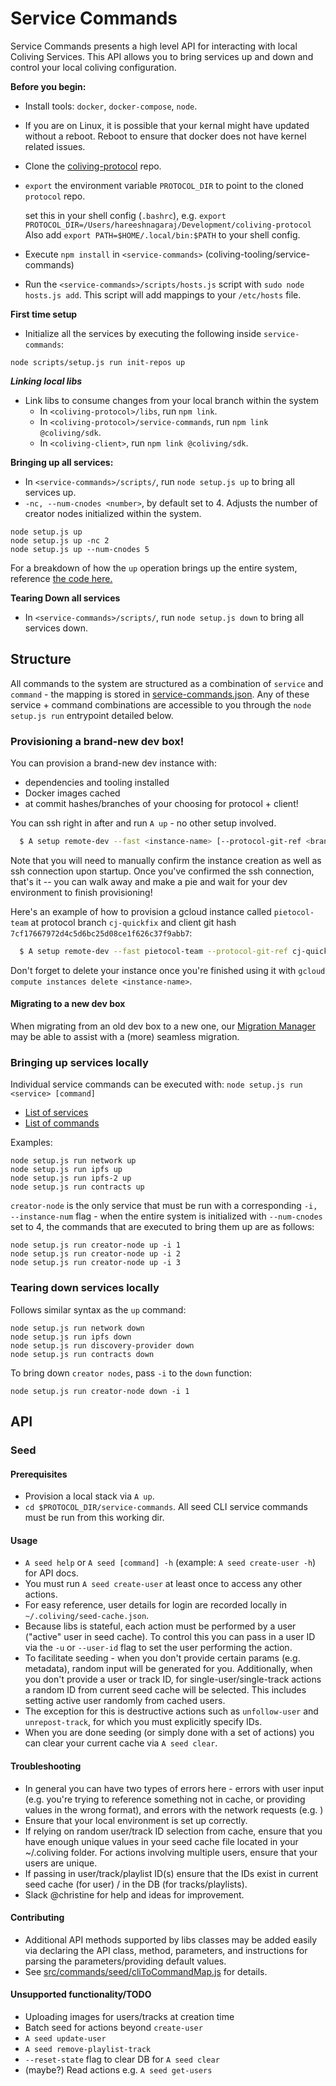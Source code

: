# Service Commands

Service Commands presents a high level API for interacting with local Coliving Services.
This API allows you to bring services up and down and control your local coliving configuration.

**Before you begin:**

- Install tools: `docker`, `docker-compose`, `node`.
- If you are on Linux, it is possible that your kernal might have updated without a reboot. Reboot to ensure that docker does not have kernel related issues.
- Clone the [coliving-protocol](https://github.com/AudiusProject/coliving-protocol) repo.
- `export` the environment variable `PROTOCOL_DIR` to point to the cloned `protocol` repo.

  set this in your shell config (`.bashrc`), e.g. `export PROTOCOL_DIR=/Users/hareeshnagaraj/Development/coliving-protocol`
  Also add `export PATH=$HOME/.local/bin:$PATH` to your shell config.

- Execute `npm install` in `<service-commands>` (coliving-tooling/service-commands)
- Run the `<service-commands>/scripts/hosts.js` script with `sudo node hosts.js add`. This script will add mappings to your `/etc/hosts` file.

**First time setup**

- Initialize all the services by executing the following inside `service-commands`:

```
node scripts/setup.js run init-repos up
```

**_Linking local libs_**

- Link libs to consume changes from your local branch within the system
  - In `<coliving-protocol>/libs`, run `npm link`.
  - In `<coliving-protocol>/service-commands`, run `npm link @coliving/sdk`.
  - In `<coliving-client>`, run `npm link @coliving/sdk`.

**Bringing up all services:**

- In `<service-commands>/scripts/`, run `node setup.js up` to bring all services up.
- `-nc, --num-cnodes <number>`, by default set to 4. Adjusts the number of creator nodes initialized within the system.

```
node setup.js up
node setup.js up -nc 2
node setup.js up --num-cnodes 5
```

For a breakdown of how the `up` operation brings up the entire system, reference [the code here.](src/setup.js#L208)

**Tearing Down all services**

- In `<service-commands>/scripts/`, run `node setup.js down` to bring all services down.

## Structure

All commands to the system are structured as a combination of `service` and `command` - the mapping is stored in [service-commands.json](src/commands/service-commands.json). Any of these service + command combinations are accessible to you through the `node setup.js run` entrypoint detailed below.

### Provisioning a brand-new dev box!

You can provision a brand-new dev instance with:

- dependencies and tooling installed
- Docker images cached
- at commit hashes/branches of your choosing for protocol + client!

You can ssh right in after and run `A up` - no other setup involved.

```bash
  $ A setup remote-dev --fast <instance-name> [--protocol-git-ref <branch-name-or-commit-hash>] [--client-git-ref <branch-name-or-commit-hash>]
```

Note that you will need to manually confirm the instance creation as well as ssh connection upon startup. Once you've confirmed the ssh connection, that's it -- you can walk away and make a pie and wait for your dev environment to finish provisioning!

Here's an example of how to provision a gcloud instance called `pietocol-team` at protocol branch `cj-quickfix` and client git hash `7cf17667972d4c5d6bc25d08ce1f626c37f9abb7`:

```bash
  $ A setup remote-dev --fast pietocol-team --protocol-git-ref cj-quickfix --client-git-ref 7cf17667972d4c5d6bc25d08ce1f626c37f9abb7
```

Don't forget to delete your instance once you're finished using it with `gcloud compute instances delete <instance-name>`.

#### Migrating to a new dev box

When migrating from an old dev box to a new one, our [Migration Manager](./scripts/.env/README.md) may be able to assist with a (more) seamless migration.

### Bringing up services locally

Individual service commands can be executed with: `node setup.js run <service> [command]`

- [List of services](src/setup.js#L94)
- [List of commands](src/setup.js#L79)

Examples:

```
node setup.js run network up
node setup.js run ipfs up
node setup.js run ipfs-2 up
node setup.js run contracts up
```

`creator-node` is the only service that must be run with a corresponding `-i, --instance-num` flag - when the entire system is initialized with `--num-cnodes` set to 4, the commands that are executed to bring them up are as follows:

```
node setup.js run creator-node up -i 1
node setup.js run creator-node up -i 2
node setup.js run creator-node up -i 3
```

### Tearing down services locally

Follows similar syntax as the `up` command:

```
node setup.js run network down
node setup.js run ipfs down
node setup.js run discovery-provider down
node setup.js run contracts down
```

To bring down `creator nodes`, pass `-i` to the `down` function:

```
node setup.js run creator-node down -i 1
```

## API

### Seed

#### Prerequisites

- Provision a local stack via `A up`.
- `cd $PROTOCOL_DIR/service-commands`. All seed CLI service commands must be run from this working dir.

#### Usage

- `A seed help` or `A seed [command] -h` (example: `A seed create-user -h`) for API docs.
- You must run `A seed create-user` at least once to access any other actions.
- For easy reference, user details for login are recorded locally in `~/.coliving/seed-cache.json`.
- Because libs is stateful, each action must be performed by a user ("active" user in seed cache). To control this you can pass in a user ID via the `-u` or `--user-id` flag to set the user performing the action.
- To facilitate seeding - when you don't provide certain params (e.g. metadata), random input will be generated for you. Additionally, when you don't provide a user or track ID, for single-user/single-track actions a random ID from current seed cache will be selected. This includes setting active user randomly from cached users.
- The exception for this is destructive actions such as `unfollow-user` and `unrepost-track`, for which you must explicitly specify IDs.
- When you are done seeding (or simply done with a set of actions) you can clear your current cache via `A seed clear`.

#### Troubleshooting

- In general you can have two types of errors here - errors with user input (e.g. you're trying to reference something not in cache, or providing values in the wrong format), and errors with the network requests (e.g. )
- Ensure that your local environment is set up correctly.
- If relying on random user/track ID selection from cache, ensure that you have enough unique values in your seed cache file located in your ~/.coliving folder. For actions involving multiple users, ensure that your users are unique.
- If passing in user/track/playlist ID(s) ensure that the IDs exist in current seed cache (for user) / in the DB (for tracks/playlists).
- Slack @christine for help and ideas for improvement.

#### Contributing

- Additional API methods supported by libs classes may be added easily via declaring the API class, method, parameters, and instructions for parsing the parameters/providing default values.
- See [src/commands/seed/cliToCommandMap.js](src/commands/seed/cliToCommandMap.js) for details.

#### Unsupported functionality/TODO

- Uploading images for users/tracks at creation time
- Batch seed for actions beyond `create-user`
- `A seed update-user`
- `A seed remove-playlist-track`
- `--reset-state` flag to clear DB for `A seed clear`
- (maybe?) Read actions e.g. `A seed get-users`
